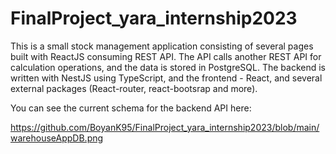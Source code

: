 # FinalProject_yara_internship2023
This is a small stock management application consisting of several pages built with ReactJS consuming REST API. The API calls another REST API for calculation operations, and the data is stored in PostgreSQL. The backend is written with NestJS using TypeScript, and the frontend - React, and several external packages (React-router, react-bootsrap and more).

You can see the current schema for the backend API here:


https://github.com/BoyanK95/FinalProject_yara_internship2023/blob/main/warehouseAppDB.png
